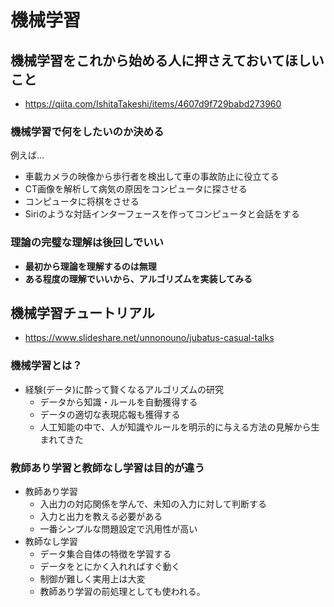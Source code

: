 # 機械学習

## 機械学習をこれから始める人に押さえておいてほしいこと
- https://qiita.com/IshitaTakeshi/items/4607d9f729babd273960

### 機械学習で何をしたいのか決める
例えば...
- 車載カメラの映像から歩行者を検出して車の事故防止に役立てる
- CT画像を解析して病気の原因をコンピュータに探させる
- コンピュータに将棋をさせる
- Siriのような対話インターフェースを作ってコンピュータと会話をする

### 理論の完璧な理解は後回しでいい
- **最初から理論を理解するのは無理**
- **ある程度の理解でいいから、アルゴリズムを実装してみる**

## 機械学習チュートリアル
- https://www.slideshare.net/unnonouno/jubatus-casual-talks

### 機械学習とは？
- 経験(データ)に酔って賢くなるアルゴリズムの研究
  - データから知識・ルールを自動獲得する
  - データの適切な表現応報も獲得する
  - 人工知能の中で、人が知識やルールを明示的に与える方法の見解から生まれてきた

### 教師あり学習と教師なし学習は目的が違う
- 教師あり学習
  - 入出力の対応関係を学んで、未知の入力に対して判断する
  - 入力と出力を教える必要がある
  - 一番シンプルな問題設定で汎用性が高い
- 教師なし学習
  - データ集合自体の特徴を学習する
  - データをとにかく入れればすぐ動く
  - 制御が難しく実用上は大変
  - 教師あり学習の前処理としても使われる。

